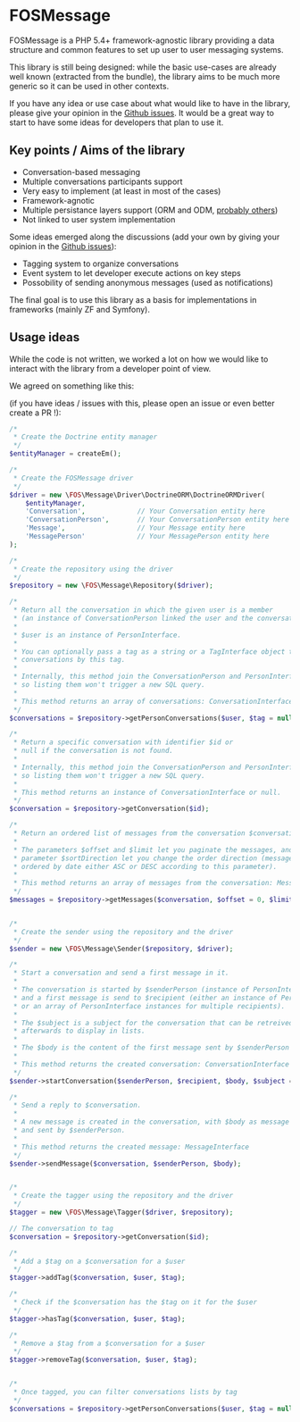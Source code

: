 FOSMessage
==========

FOSMessage is a PHP 5.4+ framework-agnostic library providing a data structure
and common features to set up user to user messaging systems.

This library is still being designed: while the basic use-cases are already well known
(extracted from the bundle), the library aims to be much more generic so it can be used
in other contexts.

If you have any idea or use case about what would like to have in the library, please
give your opinion in the [Github issues](https://github.com/FriendsOfSymfony/FOSMessage/issues).
It would be a great way to start to have some ideas for developers that plan to use it.

Key points / Aims of the library
--------------------------------

- Conversation-based messaging
- Multiple conversations participants support
- Very easy to implement (at least in most of the cases)
- Framework-agnotic
- Multiple persistance layers support (ORM and ODM, [probably others](https://github.com/FriendsOfSymfony/FOSMessage/issues/1))
- Not linked to user system implementation

Some ideas emerged along the discussions
(add your own by giving your opinion in the [Github issues](https://github.com/FriendsOfSymfony/FOSMessage/issues)):

- Tagging system to organize conversations
- Event system to let developer execute actions on key steps
- Possobility of sending anonymous messages (used as notifications)

The final goal is to use this library as a basis for implementations in frameworks (mainly ZF and Symfony).

Usage ideas
-----------

While the code is not written, we worked a lot on how we would like to interact with the library from a developer
point of view.

We agreed on something like this:

(if you have ideas / issues with this, please open an issue or even better create a PR !):
  
``` php
/*
 * Create the Doctrine entity manager
 */
$entityManager = createEm();

/*
 * Create the FOSMessage driver
 */
$driver = new \FOS\Message\Driver\DoctrineORM\DoctrineORMDriver(
    $entityManager,
    'Conversation',             // Your Conversation entity here
    'ConversationPerson',       // Your ConversationPerson entity here
    'Message',                  // Your Message entity here
    'MessagePerson'             // Your MessagePerson entity here
);

/*
 * Create the repository using the driver
 */
$repository = new \FOS\Message\Repository($driver);

/*
 * Return all the conversation in which the given user is a member
 * (an instance of ConversationPerson linked the user and the conversation).
 *
 * $user is an instance of PersonInterface.
 *
 * You can optionally pass a tag as a string or a TagInterface object to filter
 * conversations by this tag.
 *
 * Internally, this method join the ConversationPerson and PersonInterface entities
 * so listing them won't trigger a new SQL query.
 *
 * This method returns an array of conversations: ConversationInterface[]
 */
$conversations = $repository->getPersonConversations($user, $tag = null);

/*
 * Return a specific conversation with identifier $id or
 * null if the conversation is not found.
 *
 * Internally, this method join the ConversationPerson and PersonInterface entities
 * so listing them won't trigger a new SQL query.
 *
 * This method returns an instance of ConversationInterface or null.
 */
$conversation = $repository->getConversation($id);

/*
 * Return an ordered list of messages from the conversation $conversation.
 *
 * The parameters $offset and $limit let you paginate the messages, and the
 * parameter $sortDirection let you change the order direction (messages are
 * ordered by date either ASC or DESC according to this parameter).
 *
 * This method returns an array of messages from the conversation: MessageInterface[]
 */
$messages = $repository->getMessages($conversation, $offset = 0, $limit = 20, $sortDirection = 'ASC');


/*
 * Create the sender using the repository and the driver
 */
$sender = new \FOS\Message\Sender($repository, $driver);

/*
 * Start a conversation and send a first message in it.
 *
 * The conversation is started by $senderPerson (instance of PersonInterface)
 * and a first message is send to $recipient (either an instance of PersonInterface
 * or an array of PersonInterface instances for multiple recipients).
 *
 * The $subject is a subject for the conversation that can be retreived
 * afterwards to display in lists.
 *
 * The $body is the content of the first message sent by $senderPerson to $recipient.
 *
 * This method returns the created conversation: ConversationInterface
 */
$sender->startConversation($senderPerson, $recipient, $body, $subject = null);

/*
 * Send a reply to $conversation.
 *
 * A new message is created in the conversation, with $body as message content
 * and sent by $senderPerson.
 *
 * This method returns the created message: MessageInterface
 */
$sender->sendMessage($conversation, $senderPerson, $body);


/*
 * Create the tagger using the repository and the driver
 */
$tagger = new \FOS\Message\Tagger($driver, $repository);

// The conversation to tag
$conversation = $repository->getConversation($id);

/*
 * Add a $tag on a $conversation for a $user
 */
$tagger->addTag($conversation, $user, $tag);

/*
 * Check if the $conversation has the $tag on it for the $user
 */
$tagger->hasTag($conversation, $user, $tag);

/*
 * Remove a $tag from a $conversation for a $user
 */
$tagger->removeTag($conversation, $user, $tag);


/*
 * Once tagged, you can filter conversations lists by tag
 */
$conversations = $repository->getPersonConversations($user, $tag = null);
```

